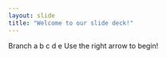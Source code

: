 ```yaml
---
layout: slide
title: "Welcome to our slide deck!"
---
```

Branch
a
b
c
d
e
Use the right arrow to begin!
